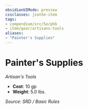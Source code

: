 ```yaml
---
obsidianUIMode: preview
cssclasses: json5e-item
tags:
- compendium/src/5e/phb
- item/gear/artisans-tools
aliases: 
- "Painter's Supplies"
---
```

# Painter's Supplies
*Artisan's Tools*  

- **Cost**: 10 gp
- **Weight**: 5.0 lbs.

*Source: SRD / Basic Rules*